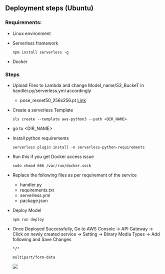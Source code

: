 ## Deployment steps (Ubuntu)

### Requirements: 
- Linux environment
- Serverless framework

    `npm install serverless -g`
- Docker


### Steps
- Upload Files to Lambda and change Model_name/S3_BuckeT in handler.py/serverless.yml accordingly
  - pose_resnet50_256x256.pt    [Link](https://drive.google.com/drive/folders/1IlwfPx3CpLJ44bX8laCaQGYMD7_Nqqpb?usp=sharing)
- Create a serverless Template

    `sls create --template aws-python3 --path <DIR_NAME>`

- go to <DIR_NAME>

- Install python requirements

    `serverless plugin install -n serverless-python-requirements`

- Run this if you get Docker access issue

    `sudo chmod 666 /var/run/docker.sock`

- Replace the following files as per requirement of the service
  - handler.py
  - requirements.txt
  - serverless.yml
  - package.json

- Deploy Model

    `npm run deploy`
    
- Once Deployed Successfully, Go to AWS Console -> API Gateway -> Click on newly created service -> Setting -> Binary Media Types -> Add following and Save Changes
        
    `*/*`
    
    `multipart/form-data`
    
   ![](https://github.com/eip4-mars/EIP4P2/blob/master/Session5/Lambda_Deployment/multiformdata.gif)
 

